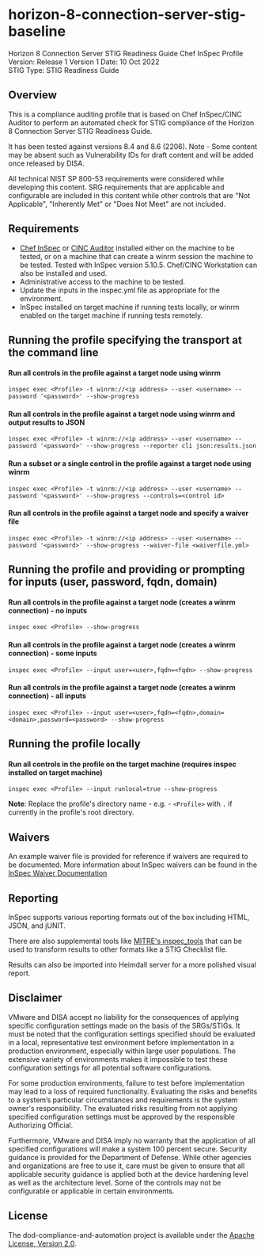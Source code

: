 # horizon-8-connection-server-stig-baseline
Horizon 8 Connection Server STIG Readiness Guide Chef InSpec Profile  
Version: Release 1 Version 1 Date: 10 Oct 2022  
STIG Type: STIG Readiness Guide  

## Overview
This is a compliance auditing profile that is based on Chef InSpec/CINC Auditor to perform an automated check for STIG compliance of the Horizon 8 Connection Server STIG Readiness Guide.

It has been tested against versions 8.4 and 8.6 (2206). Note - Some content may be absent such as Vulnerability IDs for draft content and will be added once released by DISA. 

All technical NIST SP 800-53 requirements were considered while developing this content. SRG requirements that are applicable and configurable are included in this content while other controls that are "Not Applicable", "Inherently Met" or "Does Not Meet" are not included.

## Requirements

- [Chef InSpec](https://downloads.chef.io/tools/inspec) or [CINC Auditor](https://cinc.sh/start/auditor/) installed either on the machine to be tested, or on a machine that can create a winrm session the machine to be tested. Tested with InSpec version 5.10.5. Chef/CINC Workstation can also be installed and used.
- Administrative access to the machine to be tested.
- Update the inputs in the inspec.yml file as appropriate for the environment.
- InSpec installed on target machine if running tests locally, or winrm enabled on the target machine if running tests remotely.

## Running the profile specifying the transport at the command line

#### Run all controls in the profile against a target node using winrm
```
inspec exec <Profile> -t winrm://<ip address> --user <username> --password '<password>' --show-progress
```

#### Run all controls in the profile against a target node using winrm and output results to JSON
```
inspec exec <Profile> -t winrm://<ip address> --user <username> --password '<password>' --show-progress --reporter cli json:results.json
```

#### Run a subset or a single control in the profile against a target node using winrm
```
inspec exec <Profile> -t winrm://<ip address> --user <username> --password '<password>' --show-progress --controls=<control id>
```

#### Run all controls in the profile against a target node and specify a waiver file 
```
inspec exec <Profile> -t winrm://<ip address> --user <username> --password '<password>' --show-progress --waiver-file <waiverfile.yml>
```

## Running the profile and providing or prompting for inputs (user, password, fqdn, domain)

#### Run all controls in the profile against a target node (creates a winrm connection) - no inputs
```
inspec exec <Profile> --show-progress
```

#### Run all controls in the profile against a target node (creates a winrm connection) - some inputs
```
inspec exec <Profile> --input user=<user>,fqdn=<fqdn> --show-progress
```

#### Run all controls in the profile against a target node (creates a winrm connection) - all inputs
```
inspec exec <Profile> --input user=<user>,fqdn=<fqdn>,domain=<domain>,password=<password> --show-progress
```

## Running the profile locally

#### Run all controls in the profile on the target machine (requires inspec installed on target machine)
```
inspec exec <Profile> --input runlocal=true --show-progress
```

**Note**: Replace the profile's directory name - e.g. - `<Profile>` with `.` if currently in the profile's root directory.  

## Waivers
An example waiver file is provided for reference if waivers are required to be documented. More information about InSpec waivers can be found in the [InSpec Waiver Documentation](https://docs.chef.io/inspec/waivers/)  

## Reporting
InSpec supports various reporting formats out of the box including HTML, JSON, and jUNIT.  

There are also supplemental tools like [MITRE's inspec_tools](https://github.com/mitre/inspec_tools) that can be used to transform results to other formats like a STIG Checklist file.  

Results can also be imported into Heimdall server for a more polished visual report.  

## Disclaimer

VMware and DISA accept no liability for the consequences of applying specific configuration settings made on the basis of the SRGs/STIGs. It must be noted that the configuration settings specified should be evaluated in a local, representative test environment before implementation in a production environment, especially within large user populations. The extensive variety of environments makes it impossible to test these configuration settings for all potential software configurations.

For some production environments, failure to test before implementation may lead to a loss of required functionality. Evaluating the risks and benefits to a system’s particular circumstances and requirements is the system owner's responsibility. The evaluated risks resulting from not applying specified configuration settings must be approved by the responsible Authorizing Official.

Furthermore, VMware and DISA imply no warranty that the application of all specified configurations will make a system 100 percent secure. Security guidance is provided for the Department of Defense. While other agencies and organizations are free to use it, care must be given to ensure that all applicable security guidance is applied both at the device hardening level as well as the architecture level. Some of the controls may not be configurable or applicable in certain environments.

## License

The dod-compliance-and-automation project is available under the [Apache License, Version 2.0](./LICENSE).
